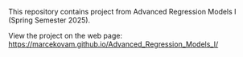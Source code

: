 This repository contains project from Advanced Regression Models I (Spring Semester 2025).

View the project on the web page: https://marcekovam.github.io/Advanced_Regression_Models_I/
